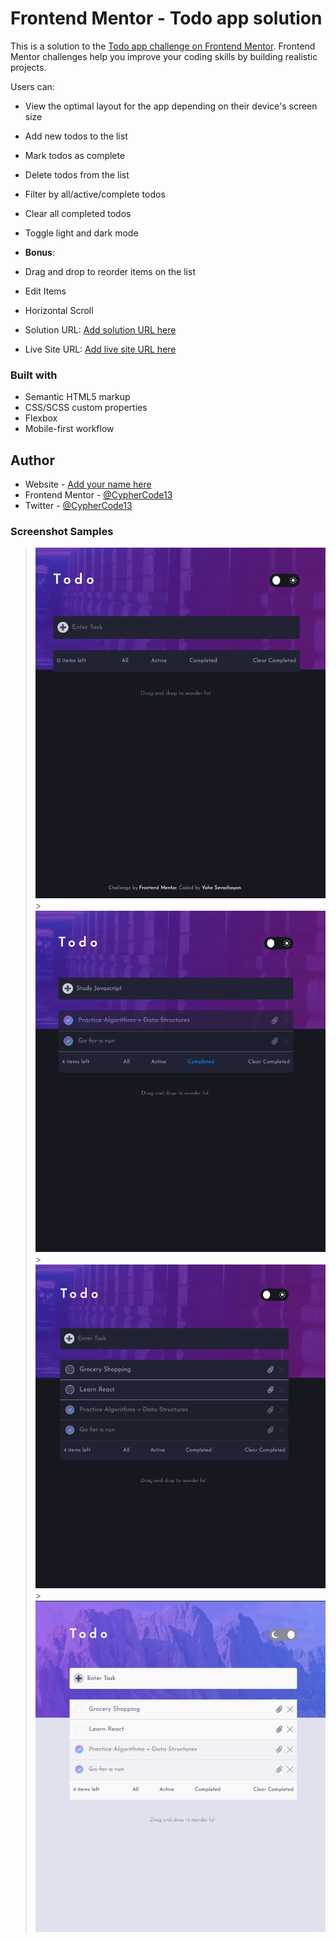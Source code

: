# Frontend Mentor - Todo app solution

This is a solution to the [Todo app challenge on Frontend Mentor](https://www.frontendmentor.io/challenges/todo-app-Su1_KokOW). Frontend Mentor challenges help you improve your coding skills by building realistic projects.

Users can:

- View the optimal layout for the app depending on their device's screen size
- Add new todos to the list
- Mark todos as complete
- Delete todos from the list
- Filter by all/active/complete todos
- Clear all completed todos
- Toggle light and dark mode

- **Bonus**:
- Drag and drop to reorder items on the list
- Edit Items
- Horizontal Scroll

- Solution URL: [Add solution URL here](https://www.frontendmentor.io/solutions/todo-app-B8ap3dmjR)
- Live Site URL: [Add live site URL here](https://vahe-sevachyan.github.io/Todo-App/)

### Built with

- Semantic HTML5 markup
- CSS/SCSS custom properties
- Flexbox
- Mobile-first workflow

## Author

- Website - [Add your name here](https://www.your-site.com)
- Frontend Mentor - [@CypherCode13](https://www.frontendmentor.io/profile/CypherCode13)
- Twitter - [@CypherCode13](https://www.twitter.com/CypherCode13)

### Screenshot Samples

> ![](screenshots/sample-4.png?raw=true) >![](screenshots/sample-1.png?raw=true) > ![](screenshots/sample-2.png?raw=true) > ![](screenshots/sample-3.png?raw=true)
